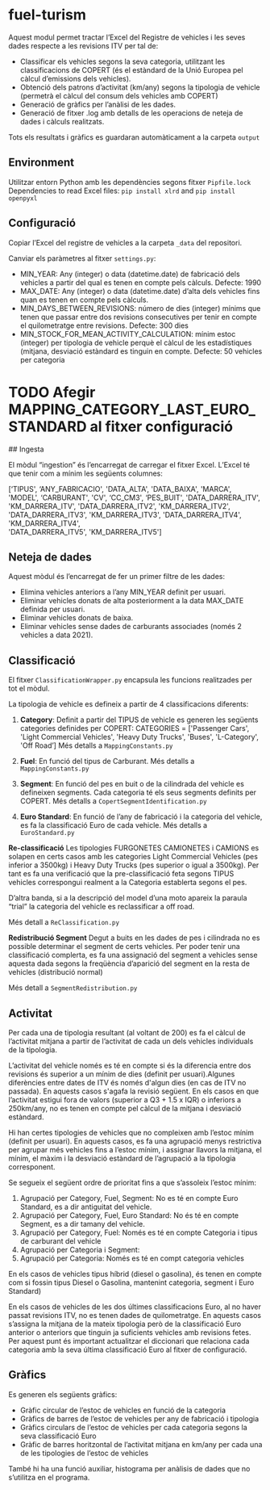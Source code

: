 # fuel-turism
Aquest modul permet tractar l’Excel del Registre de vehicles i les seves dades respecte a les revisions ITV per tal de:
* Classificar els vehicles segons la seva categoria, utilitzant les classificacions de COPERT (és el estàndard de la Unió Europea pel càlcul d’emissions dels vehicles).
* Obtenció dels patrons d’activitat (km/any) segons la tipologia de vehicle (permetrà el càlcul del consum dels vehicles amb COPERT)
* Generació de gràfics per l’anàlisi de les dades.
* Generació de fitxer .log amb detalls de les operacions de neteja de dades i càlculs realitzats.

Tots els resultats i gràfics es guardaran automàticament a la carpeta `output`

## Environment
Utilitzar entorn Python amb les dependències segons fitxer ``Pipfile.lock``
Dependencies to read Excel files: ``pip install xlrd`` and ``pip install openpyxl``


## Configuració
Copiar l’Excel del registre de vehicles a la carpeta ``_data`` del repositori.

Canviar els paràmetres al fitxer ``settings.py``:

* MIN_YEAR: Any (integer) o data (datetime.date) de fabricació dels vehicles a partir del qual es tenen en compte pels càlculs. Defecte: 1990
* MAX_DATE: Any (integer) o data (datetime.date) d’alta dels vehicles fins quan es tenen en compte pels càlculs.
* MIN_DAYS_BETWEEN_REVISIONS: número de dies (integer) mínims que tenen que passar entre dos revisions consecutives per tenir en compte el quilometratge entre revisions. Defecte: 300 dies
* MIN_STOCK_FOR_MEAN_ACTIVITY_CALCULATION: mínim estoc (integer) per tipologia de vehicle perquè el càlcul de les estadístiques (mitjana, desviació estàndard es tinguin en compte.  Defecte: 50 vehicles per categoria

# TODO Afegir MAPPING_CATEGORY_LAST_EURO_STANDARD al fitxer configuració


## Ingesta

El mòdul “ingestion” és l’encarregat de carregar el fitxer Excel.
L’Excel té que tenir com a mínim les següents columnes:

  [‘TIPUS',
   ‘ANY_FABRICACIO',
   'DATA_ALTA',
  'DATA_BAIXA',
   'MARCA',
  'MODEL',
  ‘CARBURANT',
   'CV',
   ‘CC_CM3',
   ‘PES_BUIT',
  'DATA_DARRERA_ITV', 'KM_DARRERA_ITV',
   'DATA_DARRERA_ITV2', 'KM_DARRERA_ITV2',
  'DATA_DARRERA_ITV3',   'KM_DARRERA_ITV3',
  'DATA_DARRERA_ITV4', 'KM_DARRERA_ITV4',                           
  'DATA_DARRERA_ITV5', 'KM_DARRERA_ITV5']

## Neteja de dades

Aquest mòdul és l’encarregat de fer un primer filtre de les dades:
* Elimina vehicles anteriors a l’any MIN_YEAR definit per usuari.
* Eliminar vehicles donats de alta posteriorment a la data MAX_DATE definida per usuari.
* Eliminar vehicles donats de baixa.
* Eliminar vehicles sense dades de carburants associades (només 2 vehicles a data 2021).

## Classificació


El fitxer `ClassificationWrapper.py` encapsula les funcions realitzades per tot el mòdul.

La tipologia de vehicle es defineix a partir de 4 classificacions diferents:
1. **Category**:
	Definit a partir del TIPUS de vehicle es generen les següents categories definides per COPERT:
  CATEGORIES = ['Passenger Cars', 'Light Commercial Vehicles', 'Heavy Duty Trucks', 'Buses', 'L-Category', 'Off  Road’]
  Més detalls a `MappingConstants.py`

2. **Fuel**: En funció del tipus de Carburant. Més detalls a `MappingConstants.py`

3. **Segment**: En funció del pes en buit o de la cilindrada del vehicle es defineixen segments. Cada categoria té els seus segments definits per COPERT. Més detalls a `CopertSegmentIdentification.py`

4. **Euro Standard**: En funció de l’any de fabricació i la categoria del vehicle, es fa la classificació Euro de cada vehicle.
Més detalls a `EuroStandard.py`


**Re-classificació**
Les tipologies FURGONETES CAMIONETES i CAMIONS es solapen en certs casos amb les categories Light Commercial Vehicles (pes inferior a 3500kg) i Heavy Duty Trucks (pes superior o igual a 3500kg). Per tant es fa una verificació que la pre-classificació feta segons TIPUS vehicles correspongui realment a la Categoria establerta segons el pes.

D’altra banda, si a la descripció del model d’una moto apareix la paraula “trial” la categoria del vehicle es reclassificar a off road.

Més detall a `ReClassification.py`

**Redistribució Segment**
Degut a buits en les dades de pes i cilindrada no es possible determinar el segment de certs vehicles. Per poder tenir una classificació complerta, es fa una assignació del segment a vehicles sense aquesta dada segons la freqüència d’aparició del segment en la resta de vehicles (distribució normal)

Més detall a `SegmentRedistribution.py`

## Activitat
Per cada una de tipologia resultant (al voltant de 200) es fa el càlcul de l’activitat mitjana a partir de l’activitat de cada un dels vehicles individuals de la tipologia.

L’activitat del vehicle només es té en compte si és la diferencia entre dos revisions és superior a un mínim de dies (definit per usuari).Algunes diferències entre dates de ITV és només d'algun dies (en cas de ITV no passada). En aquests casos s'agafa la revisió següent.
En els casos en que l’activitat estigui fora de valors (superior a Q3 + 1.5 x IQR) o inferiors a 250km/any, no es tenen en compte pel càlcul de la mitjana i desviació estàndard.

Hi han certes tipologies de vehicles que no compleixen amb l’estoc mínim (definit per usuari).
En aquests casos, es fa una agrupació menys restrictiva per agrupar més vehicles fins a l’estoc mínim, i assignar llavors la mitjana, el mínim, el màxim i la desviació estàndard de l’agrupació a la tipologia corresponent.

Se segueix el següent ordre de prioritat fins a que s’assoleix l’estoc mínim:

1. Agrupació per Category, Fuel, Segment: No es té en compte Euro Standard, es a dir antiguitat del vehicle.
2. Agrupació per Category, Fuel, Euro Standard: No és té en compte Segment, es a dir tamany del vehicle.
3. Agrupació per  Category, Fuel: Només es té en compte Categoria i tipus de carburant del vehicle
4. Agrupació per Categoria i Segment:
5. Agrupació per Categoria: Només es té en compt categoria vehicles


En els casos de vehicles tipus híbrid (diesel o gasolina), és tenen en compte com si fossin tipus Diesel o Gasolina, mantenint categoria, segment i Euro Standard)

En els casos de vehicles de les dos últimes classificacions Euro, al no haver passat revisions ITV, no es tenen dades de quilometratge. En aquests casos s’assigna la mitjana de la mateix tipologia però de la classificació Euro anterior o anteriors que tinguin ja suficients vehicles amb revisions fetes. Per aquest punt és important actualitzar el diccionari que relaciona cada categoria amb la seva última classificació Euro al fitxer de configuració.

## Gràfics
Es generen els següents gràfics:
* Gràfic circular de l’estoc de vehicles en funció de la categoria
* Gràfics de barres de l’estoc de vehicles per any de fabricació i tipologia
* Gràfics circulars de l’estoc de vehicles per cada categoria segons la seva classificació Euro
* Gràfic de barres horitzontal de l’activitat mitjana en km/any per cada una de les tipologies de l’estoc de vehicles

També hi ha una funció auxiliar, histograma per anàlisis de dades que no s’utilitza en el programa.

